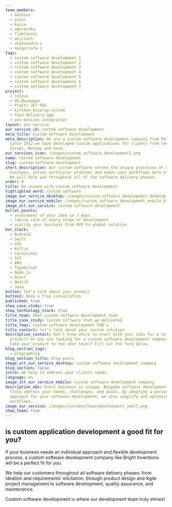 ```yaml
---
team_members:
  - mateusz
  - piotr
  - kasia
  - agnieszka
  - fjablonski
  - wojciech
  - aleksandra-z
  - malgorzata-z
faqs:
  - custom software development 1
  - custom software development 2
  - custom software development 3
  - custom software development 4
  - custom software development 5
  - custom software development 6
  - custom software development 7
project:
  - relevo
  - HS-Baumappe
  - Practi JET POS
  - kitchen-display-system
  - food-delivery-app
  - pos-devices-integration
layout: our-service
our_service_id: custom software development
meta_title: Custom Software Development
meta_description: We are a custom software development company from Poland.
  Since 2012 we have developed custom applications for clients from the UK,
  Israel, Norway and more.
our_services_icon: /images/custom_software_development2.png
name: custom software development
slug: custom-software-development
short_description: Our custom software serves the unique processes of your
  business, solves particular problems and makes your workflows more efficient.
  We will help you throughout all of the software delivery phases.
order: 8
title: be unique with custom software development
highlighted_word: custom software
image_our_service_desktop: /images/custom_software_development_desktop_big.png
image_our_service_mobile: /images/custom_software_development_mobile_big.png
image_alt_our_service: custom software development
bullet_points:
  - assessment of your idea in 7 days
  - taking care of every stage of development
  - scaling your business from MVP to global solution
bar_stack:
  - Android
  - Swift
  - iOS
  - Kotlin
  - Coroutines
  - IoT
  - AWS
  - TypeScript
  - Node.js
  - React
  - NestJS
  - Java
button: let's talk about your product
button2: book a free consultation
published: true
show_case_study: true
show_technology_stack: true
title_team: meet custom software development team
title_case_study: custom software that we delivered
title_faqs: custom software development FAQ's
title_contact: let’s talk about your custom solution
description_contact: Don’t know where to start with your idea for a software
  project? Or you are looking for a custom software development company to help
  take your product to the next level? Fill out the form below.
blog_section_tags:
  - programming
blog_section_title: blog posts
image_alt_our_service_desktop: custom software development company
blog_section: false
intro: We help to address your clients needs.
language: en
image_alt_our_service_mobile: custom software development company
description_mdx: Every business is unique. Bespoke software development can
  truly address your needs, challenges, and goals. By adopting a personalized
  approach for your software development, we also simplify and optimize your
  workflows.
image_our_service: /images/customsoftwaredevelopment_small.png
show_team: true
---
```

## is custom application development a good fit for you?

If your business needs an individual approach and flexible development process, a custom software development company like Bright Inventions will be a perfect fit for you. 

We help our customers throughout all software delivery phases: from ideation and requirements’ elicitation, through product design and Agile project management to software development, quality assurance, and maintenance.

Custom software development is where our development team truly shines!

